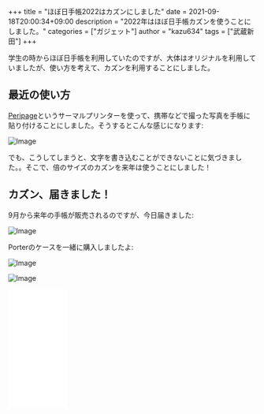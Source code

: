 +++
title = "ほぼ日手帳2022はカズンにしました"
date = 2021-09-18T20:00:34+09:00
description = "2022年はほぼ日手帳カズンを使うことにしました。"
categories = ["ガジェット"]
author = "kazu634"
tags = ["武蔵新田"]
+++

学生の時からほぼ日手帳を利用していたのですが、大体はオリジナルを利用していましたが、使い方を考えて、カズンを利用することにしました。

## 最近の使い方
[Peripage](https://www.amazon.co.jp/PeriPage-Compatible-Notebooks-Convenient-Lifbetter/dp/B086C91WT9)というサーマルプリンターを使って、携帯などで撮った写真を手帳に貼り付けることにしました。そうするとこんな感じになります:

![Image](https://farm66.staticflickr.com/65535/51488948696_a659ab392f_c.jpg)

でも、こうしてしまうと、文字を書き込むことができないことに気づきました。。そこで、倍のサイズのカズンを来年は使うことにしました！

## カズン、届きました！
9月から来年の手帳が販売されるのですが、今日届きました:

![Image](https://farm66.staticflickr.com/65535/51489259658_015aa4db38_c.jpg)

Porterのケースを一緒に購入しましたよ:

![Image](https://farm66.staticflickr.com/65535/51489876920_77d249a761_c.jpg)

![Image](https://farm66.staticflickr.com/65535/51489168393_a17b95dfb5_c.jpg)

<iframe style="width:120px;height:240px;" marginwidth="0" marginheight="0" scrolling="no" frameborder="0" src="//rcm-fe.amazon-adsystem.com/e/cm?lt1=_blank&bc1=000000&IS2=1&bg1=FFFFFF&fc1=000000&lc1=0000FF&t=simsnes-22&language=en_US&o=9&p=8&l=as4&m=amazon&f=ifr&ref=as_ss_li_til&asins=B086C91WT9&linkId=b7c42f95e1d3e7373459880c8db7574b"></iframe>
